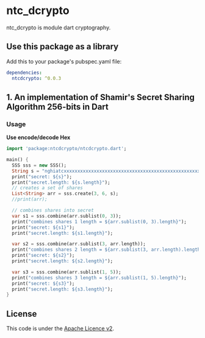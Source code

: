# ntc_dcrypto
ntc_dcrypto is module dart cryptography.

## Use this package as a library
Add this to your package's pubspec.yaml file:  
```yaml
dependencies:
  ntcdcrypto: ^0.0.3
```

## 1. An implementation of Shamir's Secret Sharing Algorithm 256-bits in Dart

### Usage
**Use encode/decode Hex**  
```dart
import 'package:ntcdcrypto/ntcdcrypto.dart';

main() {
  SSS sss = new SSS();
  String s = "nghiatcxxxxxxxxxxxxxxxxxxxxxxxxxxxxxxxxxxxxxxxxxxxxxxxxxxxxxxxxxxxxxxxxxxxxxxxxxxxxxxxxxxxxxxxxxxxxxxxxxxxxxx";
  print("secret: ${s}");
  print("secret.length: ${s.length}");
  // creates a set of shares
  List<String> arr = sss.create(3, 6, s);
  //print(arr);

  // combines shares into secret
  var s1 = sss.combine(arr.sublist(0, 3));
  print("combines shares 1 length = ${arr.sublist(0, 3).length}");
  print("secret: ${s1}");
  print("secret.length: ${s1.length}");

  var s2 = sss.combine(arr.sublist(3, arr.length));
  print("combines shares 2 length = ${arr.sublist(3, arr.length).length}");
  print("secret: ${s2}");
  print("secret.length: ${s2.length}");

  var s3 = sss.combine(arr.sublist(1, 5));
  print("combines shares 3 length = ${arr.sublist(1, 5).length}");
  print("secret: ${s3}");
  print("secret.length: ${s3.length}");
}
```

## License
This code is under the [Apache Licence v2](https://www.apache.org/licenses/LICENSE-2.0).  
